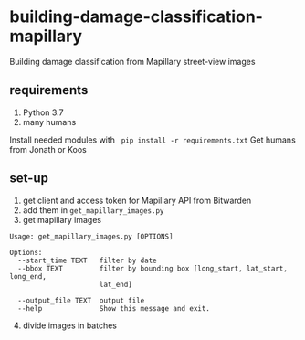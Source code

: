 # building-damage-classification-mapillary
Building damage classification from Mapillary street-view images

## requirements
1. Python 3.7
2. many humans

Install needed modules with 
``` pip install -r requirements.txt```
Get humans from Jonath or Koos

## set-up
1. get client and access token for Mapillary API from Bitwarden
2. add them in ```get_mapillary_images.py```
3. get mapillary images
```
Usage: get_mapillary_images.py [OPTIONS]

Options:
  --start_time TEXT   filter by date
  --bbox TEXT         filter by bounding box [long_start, lat_start, long_end,
                      lat_end]

  --output_file TEXT  output file
  --help              Show this message and exit.
```
4. divide images in batches

